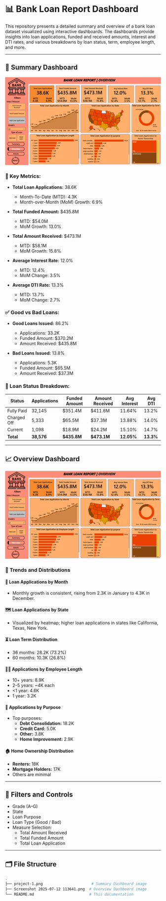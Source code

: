 # 📊 Bank Loan Report Dashboard

This repository presents a detailed summary and overview of a bank loan dataset visualized using interactive dashboards. The dashboards provide insights into loan applications, funded and received amounts, interest and DTI rates, and various breakdowns by loan status, term, employee length, and more.

---

## 🧾 Summary Dashboard

![Summary Dashboard](https://github.com/Evans-01/Bank-Loan-Analysis/blob/49bab5d662a5625882a14058ed0011b22aae90ea/Bank%20Loan%20Report%20Overview.png) <!-- Replace with actual image path if needed -->

### 🔹 Key Metrics:
- **Total Loan Applications:** 38.6K  
  - Month-To-Date (MTD): 4.3K  
  - Month-over-Month (MoM) Growth: 6.9%
  
- **Total Funded Amount:** $435.8M  
  - MTD: $54.0M  
  - MoM Growth: 13.0%

- **Total Amount Received:** $473.1M  
  - MTD: $58.1M  
  - MoM Growth: 15.8%

- **Average Interest Rate:** 12.0%  
  - MTD: 12.4%  
  - MoM Change: 3.5%

- **Average DTI Rate:** 13.3%  
  - MTD: 13.7%  
  - MoM Change: 2.7%

### ✅ Good vs Bad Loans:
- **Good Loans Issued:** 86.2%  
  - Applications: 33.2K  
  - Funded Amount: $370.2M  
  - Amount Received: $435.8M

- **Bad Loans Issued:** 13.8%  
  - Applications: 5.3K  
  - Funded Amount: $65.5M  
  - Amount Received: $37.3M

### 📌 Loan Status Breakdown:
| Status      | Applications | Funded Amount | Amount Received | Avg Interest | Avg DTI |
|-------------|--------------|----------------|------------------|---------------|----------|
| Fully Paid  | 32,145       | $351.4M        | $411.6M          | 11.64%        | 13.2%    |
| Charged Off | 5,333        | $65.5M         | $37.3M           | 13.88%        | 14.0%    |
| Current     | 1,098        | $18.9M         | $24.2M           | 15.10%        | 14.7%    |
| **Total**   | **38,576**   | **$435.8M**    | **$473.1M**      | **12.05%**    | **13.3%** |

---

## 📈 Overview Dashboard

![Overview Dashboard](https://github.com/Evans-01/Bank-Loan-Analysis/blob/49bab5d662a5625882a14058ed0011b22aae90ea/Bank%20Loan%20Report%20Overview.png) <!-- Replace with actual image path if needed -->

### 🔹 Trends and Distributions

#### 📅 Loan Applications by Month
- Monthly growth is consistent, rising from 2.3K in January to 4.3K in December.

#### 🗺️ Loan Applications by State
- Visualized by heatmap; higher loan applications in states like California, Texas, New York.

#### ⏳ Loan Term Distribution
- 36 months: 28.2K (73.2%)
- 60 months: 10.3K (26.8%)

#### 🧑‍💼 Applications by Employee Length
- 10+ years: 8.9K
- 2–5 years: ~4K each
- <1 year: 4.6K
- 1 year: 3.2K

#### 🎯 Applications by Purpose
- Top purposes:
  - **Debt Consolidation:** 18.2K
  - **Credit Card:** 5.0K
  - **Other:** 3.8K
  - **Home Improvement:** 2.9K

#### 🏠 Home Ownership Distribution
- **Renters:** 18K
- **Mortgage Holders:** 17K
- Others are minimal

---

## 🧰 Filters and Controls
- Grade (A–G)
- State
- Loan Purpose
- Loan Type (Good / Bad)
- Measure Selection:  
  - Total Amount Received  
  - Total Funded Amount  
  - Total Loan Application  

---

## 🗂 File Structure

```bash
.
├── project-1.png                      # Summary Dashboard image
├── Screenshot 2025-07-12 113641.png  # Overview Dashboard image
└── README.md                         # This documentation
